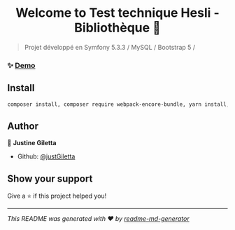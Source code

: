 <h1 align="center">Welcome to Test technique Hesli - Bibliothèque 👋</h1>
<p>
</p>

> Projet développé en Symfony 5.3.3 / MySQL / Bootstrap 5 /

### ✨ [Demo](http://127.0.0.1:8000)

## Install

```sh
composer install, composer require webpack-encore-bundle, yarn install, bin/console doctrine:fixtures:load,
```

## Author

👤 **Justine Giletta**

* Github: [@justGiletta](https://github.com/justGiletta)

## Show your support

Give a ⭐️ if this project helped you!

***
_This README was generated with ❤️ by [readme-md-generator](https://github.com/kefranabg/readme-md-generator)_